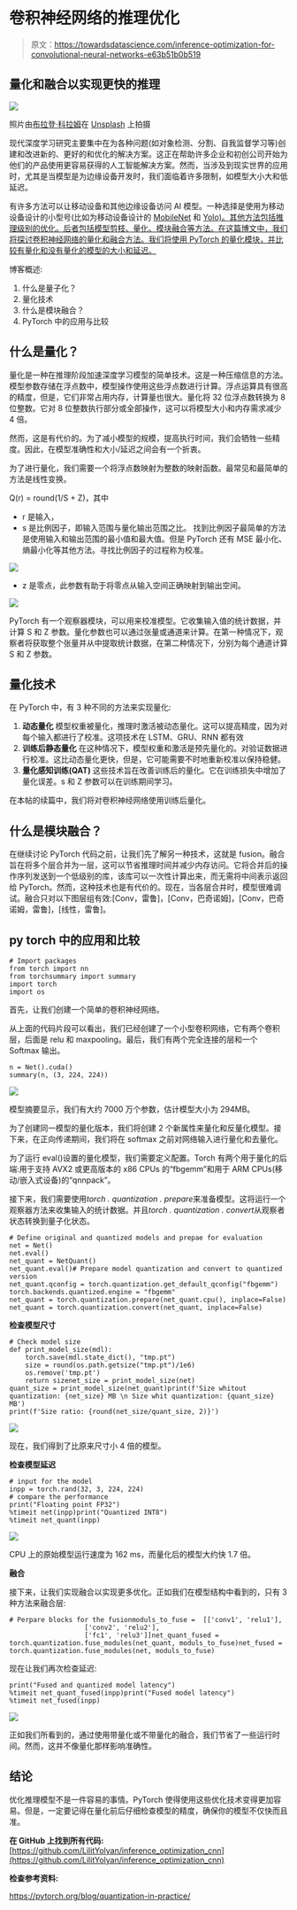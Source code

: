 # 卷积神经网络的推理优化

> 原文：<https://towardsdatascience.com/inference-optimization-for-convolutional-neural-networks-e63b51b0b519>

## **量化和融合以实现更快的推理**

![](img/0f3614d8bf02572335a056c240ec4e39.png)

照片由[布拉登·科拉姆](https://unsplash.com/es/@bradencollum?utm_source=medium&utm_medium=referral)在 [Unsplash](https://unsplash.com?utm_source=medium&utm_medium=referral) 上拍摄

现代深度学习研究主要集中在为各种问题(如对象检测、分割、自我监督学习等)创建和改进新的、更好的和优化的解决方案。这正在帮助许多企业和初创公司开始为他们的产品使用更容易获得的人工智能解决方案。然而，当涉及到现实世界的应用时，尤其是当模型是为边缘设备开发时，我们面临着许多限制，如模型大小大和低延迟。

有许多方法可以让移动设备和其他边缘设备访问 AI 模型。一种选择是使用为移动设备设计的小型号(比如为移动设备设计的 [MobileNet](https://arxiv.org/abs/1704.04861) 和 [Yolo)。其他方法包括推理级别的优化。后者包括模型剪枝、量化、模块融合等方法。在这篇博文中，我们将探讨卷积神经网络的量化和融合方法。我们将使用 PyTorch 的量化模块，并比较有量化和没有量化的模型的大小和延迟。](https://github.com/pytorch/ios-demo-app/tree/master/ObjectDetection)

博客概述:

1.  什么是量子化？
2.  量化技术
3.  什么是模块融合？
4.  PyTorch 中的应用与比较

## **什么是量化？**

量化是一种在推理阶段加速深度学习模型的简单技术。这是一种压缩信息的方法。模型参数存储在浮点数中，模型操作使用这些浮点数进行计算。浮点运算具有很高的精度，但是，它们非常占用内存，计算量也很大。量化将 32 位浮点数转换为 8 位整数。它对 8 位整数执行部分或全部操作，这可以将模型大小和内存需求减少 4 倍。

然而，这是有代价的。为了减小模型的规模，提高执行时间，我们会牺牲一些精度。因此，在模型准确性和大小/延迟之间会有一个折衷。

为了进行量化，我们需要一个将浮点数映射为整数的映射函数。最常见和最简单的方法是线性变换。

Q(r) = round(1/S + Z)，其中

*   r 是输入，
*   s 是比例因子，即输入范围与量化输出范围之比。
    找到比例因子最简单的方法是使用输入和输出范围的最小值和最大值。但是 PyTorch 还有 MSE 最小化、熵最小化等其他方法。寻找比例因子的过程称为校准。

![](img/5460b8bec6c0c4fc6fe05caa6d87ba00.png)

*   z 是零点，此参数有助于将零点从输入空间正确映射到输出空间。

![](img/6411baafbca84c6a3cf3d103c6639a1e.png)

PyTorch 有一个观察器模块，可以用来校准模型。它收集输入值的统计数据，并计算 S 和 Z 参数。量化参数也可以通过张量或通道来计算。在第一种情况下，观察者将获取整个张量并从中提取统计数据，在第二种情况下，分别为每个通道计算 S 和 Z 参数。

## **量化技术**

在 PyTorch 中，有 3 种不同的方法来实现量化:

1.  **动态量化**
    模型权重被量化，推理时激活被动态量化。这可以提高精度，因为对每个输入都进行了校准。这项技术在 LSTM、GRU、RNN 都有效
2.  **训练后静态量化**
    在这种情况下，模型权重和激活是预先量化的。对验证数据进行校准。这比动态量化更快，但是，它可能需要不时地重新校准以保持稳健。
3.  **量化感知训练(QAT)**
    这些技术旨在改善训练后的量化。它在训练损失中增加了量化误差。s 和 Z 参数可以在训练期间学习。

在本帖的续篇中，我们将对卷积神经网络使用训练后量化。

## **什么是模块融合？**

在继续讨论 PyTorch 代码之前，让我们先了解另一种技术，这就是 fusion。融合旨在将多个层合并为一层，这可以节省推理时间并减少内存访问。它将合并后的操作序列发送到一个低级别的库，该库可以一次性计算出来，而无需将中间表示返回给 PyTorch。然而，这种技术也是有代价的。现在，当各层合并时，模型很难调试。融合只对以下图层组有效:[Conv，雷鲁]，[Conv，巴奇诺姆]，[Conv，巴奇诺姆，雷鲁]，[线性，雷鲁]。

## **py torch 中的应用和比较**

```
# Import packages 
from torch import nn
from torchsummary import summary
import torch
import os
```

首先，让我们创建一个简单的卷积神经网络。

从上面的代码片段可以看出，我们已经创建了一个小型卷积网络，它有两个卷积层，后面是 relu 和 maxpooling。最后，我们有两个完全连接的层和一个 Softmax 输出。

```
n = Net().cuda()
summary(n, (3, 224, 224))
```

![](img/e3c47b948eeacb9b785a8f6802a4e7e6.png)

模型摘要显示，我们有大约 7000 万个参数，估计模型大小为 294MB。

为了创建同一模型的量化版本，我们将创建 2 个新属性来量化和反量化模型。接下来，在正向传递期间，我们将在 softmax 之前对网络输入进行量化和去量化。

为了运行 eval()设置的量化模型，我们需要定义配置。Torch 有两个用于量化的后端:用于支持 AVX2 或更高版本的 x86 CPUs 的“fbgemm”和用于 ARM CPUs(移动/嵌入式设备)的“qnnpack”。

接下来，我们需要使用*torch . quantization . prepare*来准备模型。这将运行一个观察器方法来收集输入的统计数据。并且*torch . quantization . convert*从观察者状态转换到量子化状态。

```
# Define original and quantized models and prepae for evaluation 
net = Net()
net.eval()
net_quant = NetQuant()
net_quant.eval()# Prepare model quantization and convert to quantized version
net_quant.qconfig = torch.quantization.get_default_qconfig("fbgemm")
torch.backends.quantized.engine = "fbgemm"
net_quant = torch.quantization.prepare(net_quant.cpu(), inplace=False)
net_quant = torch.quantization.convert(net_quant, inplace=False)
```

**检查模型尺寸**

```
# Check model size
def print_model_size(mdl):
    torch.save(mdl.state_dict(), "tmp.pt")
    size = round(os.path.getsize("tmp.pt")/1e6)
    os.remove('tmp.pt')
    return sizenet_size = print_model_size(net)
quant_size = print_model_size(net_quant)print(f'Size whitout quantization: {net_size} MB \n Size whit quantization: {quant_size} MB')
print(f'Size ratio: {round(net_size/quant_size, 2)}')
```

![](img/cd516a70b08998a4e6316edd053b8bd9.png)

现在，我们得到了比原来尺寸小 4 倍的模型。

**检查模型延迟**

```
# input for the model
inpp = torch.rand(32, 3, 224, 224)
# compare the performance
print("Floating point FP32")
%timeit net(inpp)print("Quantized INT8")
%timeit net_quant(inpp)
```

![](img/0539598c4e9f6f9fe0d35609e3659a5a.png)

CPU 上的原始模型运行速度为 162 ms，而量化后的模型大约快 1.7 倍。

**融合**

接下来，让我们实现融合以实现更多优化。正如我们在模型结构中看到的，只有 3 种方法来融合层:

```
# Perpare blocks for the fusionmoduls_to_fuse =  [['conv1', 'relu1'], 
                   ['conv2', 'relu2'], 
                   ['fc1', 'relu3']]net_quant_fused = torch.quantization.fuse_modules(net_quant, moduls_to_fuse)net_fused = torch.quantization.fuse_modules(net, moduls_to_fuse)
```

现在让我们再次检查延迟:

```
print("Fused and quantized model latency")
%timeit net_quant_fused(inpp)print("Fused model latency")
%timeit net_fused(inpp)
```

![](img/283317d415ab702d27c4e766e0092d18.png)

正如我们所看到的，通过使用带量化或不带量化的融合，我们节省了一些运行时间。然而，这并不像量化那样影响准确性。

## 结论

优化推理模型不是一件容易的事情。PyTorch 使得使用这些优化技术变得更加容易。但是，一定要记得在量化前后仔细检查模型的精度，确保你的模型不仅快而且准。

**在 GitHub 上找到所有代码:**[https://github.com/LilitYolyan/inference_optimization_cnn](https://github.com/LilitYolyan/inference_optimization_cnn)

**检查参考资料:**

<https://pytorch.org/blog/quantization-in-practice/>   